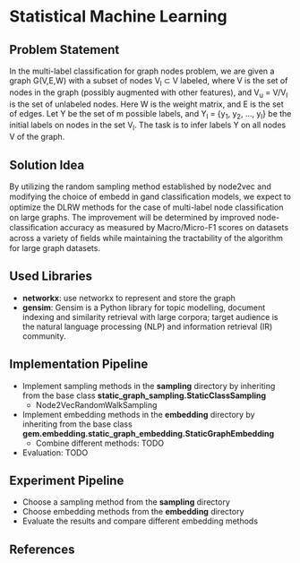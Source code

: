 # Statistical Machine Learning

## Problem Statement
In the multi-label classification for graph nodes problem, we are given a graph G(V,E,W) with a subset of nodes V<sub>l</sub> ⊂ V labeled, where V is the set of nodes in the graph (possibly augmented with other features), and V<sub>u</sub> = V/V<sub>l</sub> is the set of unlabeled nodes. Here W is the weight matrix, and E is the set of edges. Let Y be the set of m possible labels, and Y<sub>l</sub> = {y<sub>1</sub>, y<sub>2</sub>, ..., y<sub>l</sub>} be the initial labels on nodes in the set V<sub>l</sub>. The task is to infer labels Y on all nodes V of the graph.

## Solution Idea
By utilizing the random sampling method established by node2vec and modifying the choice of embedd in gand classiﬁcation models, we expect to optimize the DLRW methods for the case of multi-label node classiﬁcation on large graphs. The improvement will be determined by improved node-classiﬁcation accuracy as measured by Macro/Micro-F1 scores on datasets across a variety of ﬁelds while maintaining the tractability of the algorithm for large graph datasets.

## Used Libraries
- **networkx**: use networkx to represent and store the graph 
- **gensim**: Gensim is a Python library for topic modelling, document indexing and similarity retrieval with large corpora; target audience is the natural language processing (NLP) and information retrieval (IR) community.

## Implementation Pipeline

- Implement sampling methods in the **sampling** directory by inheriting from the base class **static\_graph\_sampling.StaticClassSampling**
	- Node2VecRandomWalkSampling
- Implement embedding methods in the **embedding** directory by inheriting from the base class **gem.embedding.static_graph_embedding.StaticGraphEmbedding**
	- Combine different methods: TODO
- Evaluation: TODO

## Experiment Pipeline

- Choose a sampling method from the **sampling** directory
- Choose embedding methods from the **embedding** directory
- Evaluate the results and compare different embedding methods

## References
